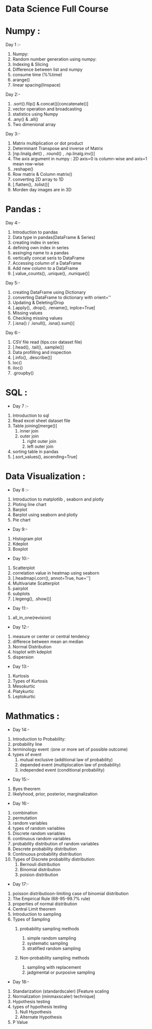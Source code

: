 # Data Science Full Course
# Numpy :
  
Day 1 :-
  1. Numpy:
  2. Random number generation using numpy:
  3. Indexing & Slicing
  4. Difference between list and numpy
  5. consume time (%%time)
  6. arange()
  7. linear spacing(linspace)

Day 2:-
   1. .sort().filp() &.concat()[concatenate()]
   2. vector operation and broadcasting
   3. statistics using Numpy
   4. .any() & .all()
   5. Two dimenional array
      

Day 3:-
   1. Matrix multiplication or dot product
   2. Determinant Transpose and inverse of Matrix
   3. [np.linalg.det() , .round() , .np.linalg.inv()]
   4. The axis argument in numpy : 2D axis=0 is column-wise and axis=1 mean row-wise
   5. .reshape()
   6. Row matrix & Column matrix()
   7. converting 2D array to 1D
   8. [.flatten(), .tolist()]
   9. Morden day images are in 3D

# Pandas :      
Day 4:-
  1. Introduction to pandas
  2. Data type in pandas(DataFrame & Series)
  3. creating index in series
  4. defining own index in series
  5. assinging name to a pandas
  6. vertically concat seris to DataFrame
  7. Accessing column of a DataFrame
  8. Add new column to a DataFrame
  9. [.value_counts(), .unique(), .nunique()]


Day 5:-
   1. creating DataFrame using Dictionary
   2. converting DataFrame to dictionary with orient=''
   4. Updating & Deleting/Drop
   5. [.apply(), .drop(), .rename(), inplce=True]
   6. Missing values
   7. Checking missing values
   8. [.isna() / .isnull(), .isna().sum()]
  
Day 6:-
   1. CSV file read (tips.csv dataset file)
   2. [.head(), .tail(), .sample()]
   3. Data profilling and inspection
   4. [.info(), .describe()]
   5. loc()
   6. iloc()
   7. .groupby()


# SQL :
* Day 7 :-
 1. Introduction to sql
 2. Read excel sheet dataset file
 3. Table joining[merge()]
    1. inner join
    2. outer join
       1. right outer join
       2. left outer join
  4. sorting table in pandas
  5. [.sort_values(), ascending=True]


# Data Visualization :
* Day 8 :-
 1. Introduction to matplotlib , seaborn and plotly
 2. Ploting line chart
 3. Barplot
 4. Barplot using seaborn and plotly
 5. Pie chart


* Day 9:-
1. Histogram plot
2. Kdeplot
3. Boxplot


* Day 10:-
 1. Scatterplot
 2. correlation value in heatmap using seaborn
 3. [.headmap(.corr(), annot=True, hue='']
 4. Multivariate Scatterplot
 5. pairplot
 6. subplots
 7. [.legeng(), .show()]


* Day 11:-
1. all_in_one(revision)


 * Day 12:-
1. measure or center or central tendency
2. differece between mean an median
3. Normal Distribution
4. hisplot with kdeplot
5. dispersion


* Day 13:-
1. Kurtosis
2. Types of Kurtosis
3. Mesokurtic
4. Platykurtic
5. Leptokurtic


# Mathmatics :
* Day 14:-
1. Introduction to Probability:
2. probability line
3. terminology event :(one or more set of possible outcome)
4. types of event
   1. mutual exclusive (additional law of probability)
   2. depended event (multiplocation law of probability)
   3. independed event (conditional probability)
     

* Day 15:-
1. Byes theorem
2.  likelyhood, prior, posterior, marginalization


* Day 16:-
1. combination
2. permutation
3. random variables
4. types of random variables
5. Discrete random variables
6. continuous random variables
7. probability distribution of random variables
 1. Descrete probability distribution
 2. Continuous probability distribution
8. Types of Discrete probability distribution:
   1. Bernouli distribution
   2. Binomial distribution
   3. poision distribution
      

* Day 17:-
1. poisson distributioon-limiting case of binomial distribution
2. The Empirical Rule (68-95-99.7% rule)
3. properties of normal distribution
4. Central Limit theorem
5. Introduction to sampling
6. Types of Sampling
   1. probability sampling methods
      1. simple random sampling
      2. systematic sampling
      3. stratified random sampling

   2. Non-probability sampling methods
      1. sampling with replacement
      2. jadgmental or purposive sampling
  

* Day 18:-
1. Standarization (standardscaler)  [Feature scaling 
2. Normalization  (minmaxscaler)     technique]
3. Hypothesis testing
4. types of hypothesis testing
   1. Null Hypothesis
   2. Alternate Hypothesis
5. P Value
  
